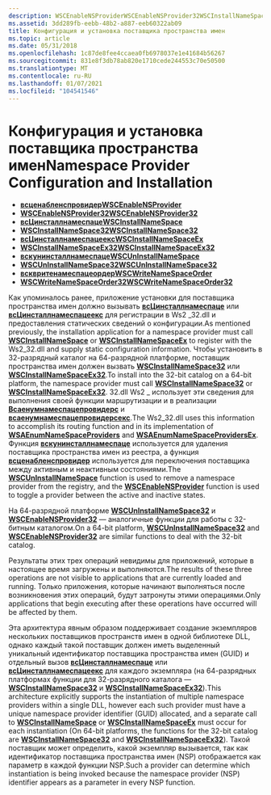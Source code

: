 ```yaml
---
description: WSCEnableNSProviderWSCEnableNSProvider32WSCInstallNameSpaceWSCInstallNameSpace32WSCInstallNameSpaceExWSCInstallNameSpaceEx32WSCUnInstallNameSpaceWSCUnInstallNameSpace32WSCWriteNameSpaceOrderWSCWriteNameSpaceOrder32
ms.assetid: 3dd289fb-eebb-48b2-a887-eeb60322ab09
title: Конфигурация и установка поставщика пространства имен
ms.topic: article
ms.date: 05/31/2018
ms.openlocfilehash: 1c87de8fee4ccaea0fb6978037e1e41684b56267
ms.sourcegitcommit: 831e8f3db78ab820e1710cede244553c70e50500
ms.translationtype: MT
ms.contentlocale: ru-RU
ms.lasthandoff: 01/07/2021
ms.locfileid: "104541546"
---
```

# <a name="namespace-provider-configuration-and-installation"></a><span data-ttu-id="ee7b0-103">Конфигурация и установка поставщика пространства имен</span><span class="sxs-lookup"><span data-stu-id="ee7b0-103">Namespace Provider Configuration and Installation</span></span>

-   [<span data-ttu-id="ee7b0-104">**всценабленспровидер**</span><span class="sxs-lookup"><span data-stu-id="ee7b0-104">**WSCEnableNSProvider**</span></span>](/windows/desktop/api/Ws2spi/nf-ws2spi-wscenablensprovider)
-   [<span data-ttu-id="ee7b0-105">**WSCEnableNSProvider32**</span><span class="sxs-lookup"><span data-stu-id="ee7b0-105">**WSCEnableNSProvider32**</span></span>](/windows/desktop/api/Ws2spi/nf-ws2spi-wscenablensprovider32)
-   [<span data-ttu-id="ee7b0-106">**всЦинсталлнамеспаце**</span><span class="sxs-lookup"><span data-stu-id="ee7b0-106">**WSCInstallNameSpace**</span></span>](/windows/desktop/api/Ws2spi/nf-ws2spi-wscinstallnamespace)
-   [<span data-ttu-id="ee7b0-107">**WSCInstallNameSpace32**</span><span class="sxs-lookup"><span data-stu-id="ee7b0-107">**WSCInstallNameSpace32**</span></span>](/windows/desktop/api/Ws2spi/nf-ws2spi-wscinstallnamespace32)
-   [<span data-ttu-id="ee7b0-108">**всЦинсталлнамеспацеекс**</span><span class="sxs-lookup"><span data-stu-id="ee7b0-108">**WSCInstallNameSpaceEx**</span></span>](/windows/desktop/api/Ws2spi/nf-ws2spi-wscinstallnamespaceex)
-   [<span data-ttu-id="ee7b0-109">**WSCInstallNameSpaceEx32**</span><span class="sxs-lookup"><span data-stu-id="ee7b0-109">**WSCInstallNameSpaceEx32**</span></span>](/windows/desktop/api/Ws2spi/nf-ws2spi-wscinstallnamespaceex32)
-   [<span data-ttu-id="ee7b0-110">**вскунинсталлнамеспаце**</span><span class="sxs-lookup"><span data-stu-id="ee7b0-110">**WSCUnInstallNameSpace**</span></span>](/windows/desktop/api/Ws2spi/nf-ws2spi-wscuninstallnamespace)
-   [<span data-ttu-id="ee7b0-111">**WSCUnInstallNameSpace32**</span><span class="sxs-lookup"><span data-stu-id="ee7b0-111">**WSCUnInstallNameSpace32**</span></span>](/windows/desktop/api/Ws2spi/nf-ws2spi-wscuninstallnamespace32)
-   [<span data-ttu-id="ee7b0-112">**всквритенамеспацеордер**</span><span class="sxs-lookup"><span data-stu-id="ee7b0-112">**WSCWriteNameSpaceOrder**</span></span>](/windows/desktop/api/Sporder/nf-sporder-wscwritenamespaceorder)
-   [<span data-ttu-id="ee7b0-113">**WSCWriteNameSpaceOrder32**</span><span class="sxs-lookup"><span data-stu-id="ee7b0-113">**WSCWriteNameSpaceOrder32**</span></span>](/windows/desktop/api/Sporder/nf-sporder-wscwritenamespaceorder32)

<span data-ttu-id="ee7b0-114">Как упоминалось ранее, приложение установки для поставщика пространства имен должно вызывать [**всЦинсталлнамеспаце**](/windows/desktop/api/Ws2spi/nf-ws2spi-wscinstallnamespace) или [**всЦинсталлнамеспацеекс**](/windows/desktop/api/Ws2spi/nf-ws2spi-wscinstallnamespaceex) для регистрации в Ws2 \_32.dll и предоставления статических сведений о конфигурации.</span><span class="sxs-lookup"><span data-stu-id="ee7b0-114">As mentioned previously, the installation application for a namespace provider must call [**WSCInstallNameSpace**](/windows/desktop/api/Ws2spi/nf-ws2spi-wscinstallnamespace) or [**WSCInstallNameSpaceEx**](/windows/desktop/api/Ws2spi/nf-ws2spi-wscinstallnamespaceex) to register with the Ws2\_32.dll and supply static configuration information.</span></span> <span data-ttu-id="ee7b0-115">Чтобы установить в 32-разрядный каталог на 64-разрядной платформе, поставщик пространства имен должен вызвать [**WSCInstallNameSpace32**](/windows/desktop/api/Ws2spi/nf-ws2spi-wscinstallnamespace32) или [**WSCInstallNameSpaceEx32**](/windows/desktop/api/Ws2spi/nf-ws2spi-wscinstallnamespaceex32).</span><span class="sxs-lookup"><span data-stu-id="ee7b0-115">To install into the 32-bit catalog on a 64-bit platform, the namespace provider must call [**WSCInstallNameSpace32**](/windows/desktop/api/Ws2spi/nf-ws2spi-wscinstallnamespace32) or [**WSCInstallNameSpaceEx32**](/windows/desktop/api/Ws2spi/nf-ws2spi-wscinstallnamespaceex32).</span></span> <span data-ttu-id="ee7b0-116">32.dll Ws2 \_ использует эти сведения для выполнения своей функции маршрутизации и в реализации [**Всаенумнамеспацепровидерс**](/windows/desktop/api/Winsock2/nf-winsock2-wsaenumnamespaceprovidersa) и [**всаенумнамеспацепровидерсекс**](/windows/desktop/api/Winsock2/nf-winsock2-wsaenumnamespaceprovidersexa).</span><span class="sxs-lookup"><span data-stu-id="ee7b0-116">The Ws2\_32.dll uses this information to accomplish its routing function and in its implementation of [**WSAEnumNameSpaceProviders**](/windows/desktop/api/Winsock2/nf-winsock2-wsaenumnamespaceprovidersa) and [**WSAEnumNameSpaceProvidersEx**](/windows/desktop/api/Winsock2/nf-winsock2-wsaenumnamespaceprovidersexa).</span></span> <span data-ttu-id="ee7b0-117">Функция [**вскунинсталлнамеспаце**](/windows/desktop/api/Ws2spi/nf-ws2spi-wscuninstallnamespace) используется для удаления поставщика пространства имен из реестра, а функция [**всценабленспровидер**](/windows/desktop/api/Ws2spi/nf-ws2spi-wscenablensprovider) используется для переключения поставщика между активным и неактивным состояниями.</span><span class="sxs-lookup"><span data-stu-id="ee7b0-117">The [**WSCUnInstallNameSpace**](/windows/desktop/api/Ws2spi/nf-ws2spi-wscuninstallnamespace) function is used to remove a namespace provider from the registry, and the [**WSCEnableNSProvider**](/windows/desktop/api/Ws2spi/nf-ws2spi-wscenablensprovider) function is used to toggle a provider between the active and inactive states.</span></span>

<span data-ttu-id="ee7b0-118">На 64-разрядной платформе [**WSCUnInstallNameSpace32**](/windows/desktop/api/Ws2spi/nf-ws2spi-wscuninstallnamespace32) и [**WSCEnableNSProvider32**](/windows/desktop/api/Ws2spi/nf-ws2spi-wscenablensprovider32) — аналогичные функции для работы с 32-битным каталогом.</span><span class="sxs-lookup"><span data-stu-id="ee7b0-118">On a 64-bit platform, [**WSCUnInstallNameSpace32**](/windows/desktop/api/Ws2spi/nf-ws2spi-wscuninstallnamespace32) and [**WSCEnableNSProvider32**](/windows/desktop/api/Ws2spi/nf-ws2spi-wscenablensprovider32) are similar functions to deal with the 32-bit catalog.</span></span>

<span data-ttu-id="ee7b0-119">Результаты этих трех операций невидимы для приложений, которые в настоящее время загружены и выполняются.</span><span class="sxs-lookup"><span data-stu-id="ee7b0-119">The results of these three operations are not visible to applications that are currently loaded and running.</span></span> <span data-ttu-id="ee7b0-120">Только приложения, которые начинают выполняться после возникновения этих операций, будут затронуты этими операциями.</span><span class="sxs-lookup"><span data-stu-id="ee7b0-120">Only applications that begin executing after these operations have occurred will be affected by them.</span></span>

<span data-ttu-id="ee7b0-121">Эта архитектура явным образом поддерживает создание экземпляров нескольких поставщиков пространств имен в одной библиотеке DLL, однако каждый такой поставщик должен иметь выделенный уникальный идентификатор поставщика пространства имен (GUID) и отдельный вызов [**всЦинсталлнамеспаце**](/windows/desktop/api/Ws2spi/nf-ws2spi-wscinstallnamespace) или [**всЦинсталлнамеспацеекс**](/windows/desktop/api/Ws2spi/nf-ws2spi-wscinstallnamespaceex) для каждого экземпляра (на 64-разрядных платформах функции для 32-разрядного каталога — [**WSCInstallNameSpace32**](/windows/desktop/api/Ws2spi/nf-ws2spi-wscinstallnamespace32) и [**WSCInstallNameSpaceEx32**](/windows/desktop/api/Ws2spi/nf-ws2spi-wscinstallnamespaceex32)).</span><span class="sxs-lookup"><span data-stu-id="ee7b0-121">This architecture explicitly supports the instantiation of multiple namespace providers within a single DLL, however each such provider must have a unique namespace provider identifier (GUID) allocated, and a separate call to [**WSCInstallNameSpace**](/windows/desktop/api/Ws2spi/nf-ws2spi-wscinstallnamespace) or [**WSCInstallNameSpaceEx**](/windows/desktop/api/Ws2spi/nf-ws2spi-wscinstallnamespaceex) must occur for each instantiation (On 64-bit platforms, the functions for the 32-bit catalog are [**WSCInstallNameSpace32**](/windows/desktop/api/Ws2spi/nf-ws2spi-wscinstallnamespace32) and [**WSCInstallNameSpaceEx32**](/windows/desktop/api/Ws2spi/nf-ws2spi-wscinstallnamespaceex32)).</span></span> <span data-ttu-id="ee7b0-122">Такой поставщик может определить, какой экземпляр вызывается, так как идентификатор поставщика пространства имен (NSP) отображается как параметр в каждой функции NSP.</span><span class="sxs-lookup"><span data-stu-id="ee7b0-122">Such a provider can determine which instantiation is being invoked because the namespace provider (NSP) identifier appears as a parameter in every NSP function.</span></span>

 

 



